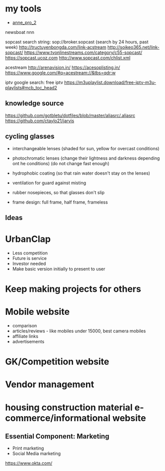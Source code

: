 # my tools

- [anne_pro_2](anne_pro_2.md)


newsboat
nnn


sopcast
search string: sop://broker.sopcast
(search by 24 hours, past week)
http://tructuyenbongda.com/link-acstream
http://soikeo365.net/link-sopcast/
https://www.tvonlinestreams.com/category/c55-sopcast/
https://sopcast.ucoz.com
http://www.sopcast.com/chlist.xml


acestream
http://arenavision.in/
https://acesoplisting.in/
https://www.google.com/#q=acestream://&tbs=qdr:w

iptv
google search: free iptv
https://m3uplaylist.download/free-iptv-m3u-playlists#mcb_toc_head2


## knowledge source
https://github.com/gotbletu/dotfiles/blob/master/aliasrc/.aliasrc
https://github.com/ctaylo21/jarvis



## cycling glasses
- interchangeable lenses (shaded for sun, yellow for overcast conditions)
- photochromatic lenses (change their lightness and darkness depending ont he conditions) (do not change fast enough)

- hydrophobic coating (so that rain water doesn't stay on the lenses)
- ventilation for guard against misting
- rubber nosepieces, so that glasses don't slip
- frame design: full frame, half frame, frameless


## Ideas
# UrbanClap
- Less competition
- Future is service
- Investor needed
- Make basic version initially to present to user

# Keep making projects for others

# Mobile website
- comparison
- articles/reviews - like mobiles under 15000, best camera mobiles
- affiliate links
- advertisements

# GK/Competition website

# Vendor management

# housing construction material e-commerce/informational website

## Essential Component: Marketing
- Print marketing
- Social Media marketing


https://www.okta.com/
